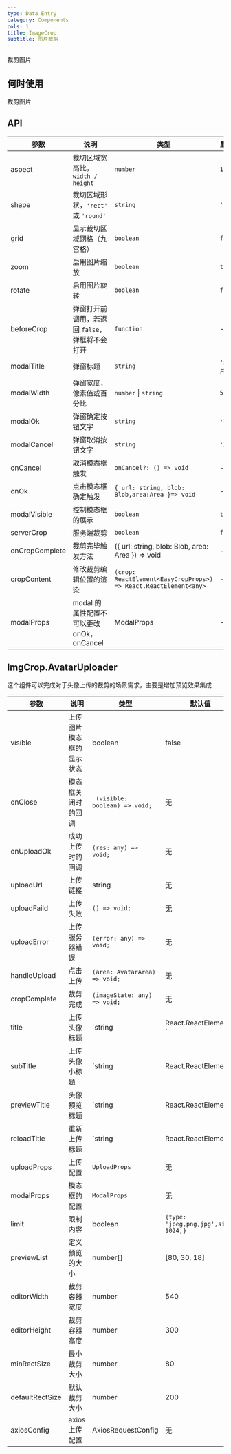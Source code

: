 ```yaml
---
type: Data Entry
category: Components
cols: 1
title: ImageCrop
subtitle: 图片裁剪
---
```


裁剪图片

## 何时使用

裁剪图片

## API

| 参数 | 说明 | 类型 | 默认值 |
| ----------- | -------------------- | ------------ | ---------------------------------------------- |
| aspect      | 裁切区域宽高比，`width / height`               | `number`             | `1 / 1`      |
| shape       | 裁切区域形状，`'rect'` 或 `'round'`            | `string`             | `'rect'`     |
| grid        | 显示裁切区域网格（九宫格）                     | `boolean`            | `false`      |
| zoom        | 启用图片缩放                                   | `boolean`            | `true`       |
| rotate      | 启用图片旋转                                   | `boolean`            | `false`      |
| beforeCrop  | 弹窗打开前调用，若返回 `false`，弹框将不会打开 | `function`           | -            |
| modalTitle  | 弹窗标题                                       | `string`             | `'编辑图片'` |
| modalWidth  | 弹窗宽度，像素值或百分比                       | `number` \| `string` | `520`        |
| modalOk     | 弹窗确定按钮文字                               | `string`             | `'确定'`     |
| modalCancel | 弹窗取消按钮文字                               | `string`             | `'取消'`     |
| onCancel   | 取消模态框触发 | `onCancel?: () => void `         | -              |
| onOk  | 点击模态框确定触发 | `{ url: string, blob: Blob,area:Area }=> void`         | -              |
| modalVisible   |  控制模态框的展示 | `boolean`         | `ture`              |
| serverCrop   | 服务端裁剪 | `boolean`         | `false`           |
| onCropComplete   | 裁剪完毕触发方法 |({ url: string, blob: Blob, area: Area }) => void        | -          |
| cropContent   | 修改裁剪编辑位置的渲染 |`(crop: ReactElement<EasyCropProps>) => React.ReactElement<any>`     | -          |
| modalProps   | modal 的属性配置不可以更改onOk，onCancel | ModalProps     | -          |

## ImgCrop.AvatarUploader 

这个组件可以完成对于头像上传的裁剪的场景需求，主要是增加预览效果集成

| 参数 | 说明 | 类型 | 默认值 |
| --- | --- | --- | --- |
| visible | 上传图片模态框的显示状态| boolean | false |
| onClose | 模态框关闭时的回调| ` (visible: boolean) => void;` | 无 |
| onUploadOk | 成功上传时的回调| `(res: any) => void;` | 无 |
| uploadUrl | 上传链接| string | 无 |
| uploadFaild | 上传失败| `() => void;` | 无 |
| uploadError | 上传服务器错误|`(error: any) => void;`| 无 |
| handleUpload | 点击上传| ` (area: AvatarArea) => void; `  | 无 |
| cropComplete | 裁剪完成| `(imageState: any) => void; ` | 无 |
| title | 上传头像标题| `string | React.ReactElement; ` | 无 |
| subTitle | 上传头像小标题| `string | React.ReactElement;` | 无 |
| previewTitle | 头像预览标题| `string | React.ReactElement;` | 无 |
| reloadTitle | 重新上传标题| `string | React.ReactElement;` | 无 |
| uploadProps | 上传配置| `UploadProps` | 无 |
| modalProps | 模态框的配置| `ModalProps` | 无 |
| limit | 限制内容| boolean | `{type: 'jpeg,png,jpg',size: 1024,}` |
| previewList | 定义预览的大小| number[] | [80, 30, 18] |
| editorWidth | 裁剪容器宽度| number | 540 |
| editorHeight | 裁剪容器高度| number | 300 |
| minRectSize | 最小裁剪大小| number | 80 |
| defaultRectSize | 默认裁剪大小| number | 200 |
| axiosConfig | axios 上传配置 | AxiosRequestConfig | 无 |



